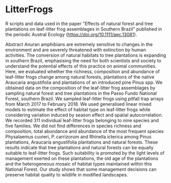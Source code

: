 # LitterFrogs
R scripts and data used in the paper "Effects of natural forest and tree plantations on leaf-litter frog assemblages in Southern Brazil" published in the periodic Austral Ecology (https://doi.org/10.1111/aec.13081).

Abstract
Anuran amphibians are extremely sensitive to changes in the environment and are severely threatened with extinction by human activities. The conversion of natural habitats to tree plantations is expanding in southern Brazil, emphasising the need for both scientists and society to understand the potential effects of this practice on animal communities. Here, we evaluated whether the richness, composition and abundance of leaf-litter frogs change among natural forests, plantations of the native Araucaria angustifolia and plantations of an introduced pine Pinus spp. We obtained data on the composition of the leaf-litter frog assemblages by sampling natural forest and tree plantations in the Passo Fundo National Forest, southern Brazil. We sampled leaf-litter frogs using pitfall trap arrays from March 2017 to February 2018. We used generalised linear mixed models to estimate the effect of habitat type on leaf-litter frogs while considering variation induced by season effect and spatial autocorrelation. We recorded 311 individual leaf-litter frogs belonging to nine species and five families. We did not find differences in species richness and composition, total abundance and abundance of the most frequent species Physalaemus cuvieri, P. carrizorum and Rhinella icterica among Pinus plantations, Araucaria angustifolia plantations and natural forests. These results indicate that tree plantations and natural forests can be equally suitable to leaf-litter frogs. Such suitability is promoted by the light levels of management exerted on these plantations, the old age of the plantations and the heterogeneous mosaic of habitat types maintained within this National Forest. Our study shows that some management decisions can preserve habitat quality to wildlife in modified landscapes.
